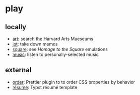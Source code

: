 # play

## locally

- [art](/art): search the Harvard Arts Mueseums
- [jot](/jot): take down memos
- [square](/square): see _Homage to the Square_ emulations 
- [music](/music): listen to personally-selected music

## external

- [order](https://github.com/abgeschiedenheit/order): Prettier plugin to to order CSS properties by behavior
- [résumé](https://github.com/abgeschiedenheit/resume):  Typst résumé template